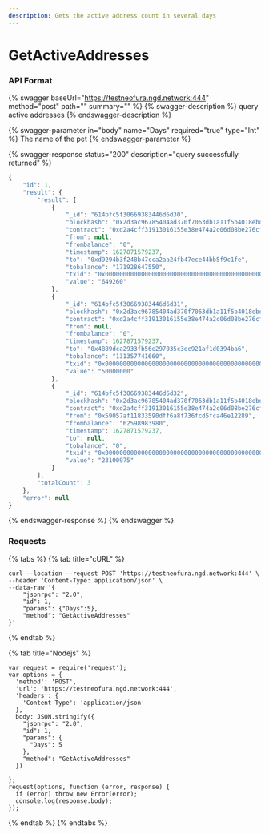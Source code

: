 ```yaml
---
description: Gets the active address count in several days
---
```


# GetActiveAddresses

### API Format

{% swagger baseUrl="https://testneofura.ngd.network:444" method="post" path="" summary="" %}
{% swagger-description %}
query active addresses
{% endswagger-description %}

{% swagger-parameter in="body" name="Days" required="true" type="Int" %}
The name of the pet
{% endswagger-parameter %}

{% swagger-response status="200" description="query successfully returned" %}
```javascript
{
    "id": 1,
    "result": {
        "result": [
            {
                "_id": "614bfc5f30669383446d6d30",
                "blockhash": "0x2d3ac96785404ad370f7063db1a11f5b4018ebdd6b80754394360740bcc90c95",
                "contract": "0xd2a4cff31913016155e38e474a2c06d08be276cf",
                "from": null,
                "frombalance": "0",
                "timestamp": 1627871579237,
                "to": "0xd9294b3f248b47cca2aa24fb47ece44bb5f9c1fe",
                "tobalance": "171928647550",
                "txid": "0x0000000000000000000000000000000000000000000000000000000000000000",
                "value": "649260"
            },
            {
                "_id": "614bfc5f30669383446d6d31",
                "blockhash": "0x2d3ac96785404ad370f7063db1a11f5b4018ebdd6b80754394360740bcc90c95",
                "contract": "0xd2a4cff31913016155e38e474a2c06d08be276cf",
                "from": null,
                "frombalance": "0",
                "timestamp": 1627871579237,
                "to": "0x4889dca2933fb56e297035c3ec921af1d0394ba6",
                "tobalance": "131357741660",
                "txid": "0x0000000000000000000000000000000000000000000000000000000000000000",
                "value": "50000000"
            },
            {
                "_id": "614bfc5f30669383446d6d32",
                "blockhash": "0x2d3ac96785404ad370f7063db1a11f5b4018ebdd6b80754394360740bcc90c95",
                "contract": "0xd2a4cff31913016155e38e474a2c06d08be276cf",
                "from": "0x59057af11833590dff6a8f736fcd5fca46e12289",
                "frombalance": "62598983980",
                "timestamp": 1627871579237,
                "to": null,
                "tobalance": "0",
                "txid": "0x0000000000000000000000000000000000000000000000000000000000000000",
                "value": "23100975"
            }
        ],
        "totalCount": 3
    },
    "error": null
}
```
{% endswagger-response %}
{% endswagger %}

### Requests

{% tabs %}
{% tab title="cURL" %}


```
curl --location --request POST 'https://testneofura.ngd.network:444' \
--header 'Content-Type: application/json' \
--data-raw '{
    "jsonrpc": "2.0",
    "id": 1,
    "params": {"Days":5},
    "method": "GetActiveAddresses"
}'
```


{% endtab %}

{% tab title="Nodejs" %}
```
var request = require('request');
var options = {
  'method': 'POST',
  'url': 'https://testneofura.ngd.network:444',
  'headers': {
    'Content-Type': 'application/json'
  },
  body: JSON.stringify({
    "jsonrpc": "2.0",
    "id": 1,
    "params": {
      "Days": 5
    },
    "method": "GetActiveAddresses"
  })

};
request(options, function (error, response) {
  if (error) throw new Error(error);
  console.log(response.body);
});

```


{% endtab %}
{% endtabs %}
